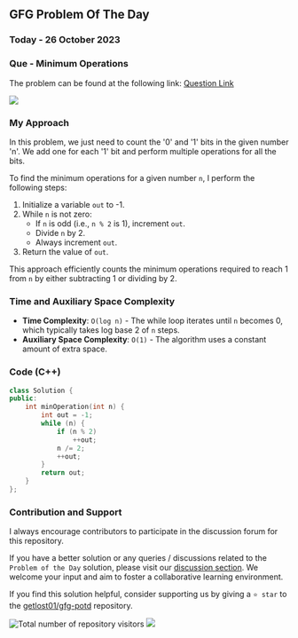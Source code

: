 ## GFG Problem Of The Day

### Today - 26 October 2023
### Que - Minimum Operations
The problem can be found at the following link: [Question Link](https://practice.geeksforgeeks.org/problems/find-optimum-operation4504/1)

![](https://badgen.net/badge/Level/Easy/green)

### My Approach
In this problem, we just need to count the '0' and '1' bits in the given number 'n'. We add one for each '1' bit and perform multiple operations for all the bits.

To find the minimum operations for a given number `n`, I perform the following steps:
1. Initialize a variable `out` to -1.
2. While `n` is not zero:
   - If `n` is odd (i.e., `n % 2` is 1), increment `out`.
   - Divide `n` by 2.
   - Always increment `out`.
3. Return the value of `out`.

This approach efficiently counts the minimum operations required to reach 1 from `n` by either subtracting 1 or dividing by 2.

### Time and Auxiliary Space Complexity

- **Time Complexity**: `O(log n)` - The while loop iterates until `n` becomes 0, which typically takes log base 2 of `n` steps.
- **Auxiliary Space Complexity**: `O(1)` - The algorithm uses a constant amount of extra space.

### Code (C++)
```cpp
class Solution {
public:
    int minOperation(int n) {
        int out = -1;
        while (n) {
            if (n % 2)
                ++out;
            n /= 2;
            ++out;
        }
        return out;
    }
};
```
### Contribution and Support

I always encourage contributors to participate in the discussion forum for this repository.

If you have a better solution or any queries / discussions related to the `Problem of the Day` solution, please visit our [discussion section](https://github.com/getlost01/gfg-potd/discussions). We welcome your input and aim to foster a collaborative learning environment.

If you find this solution helpful, consider supporting us by giving a `⭐ star` to the [getlost01/gfg-potd](https://github.com/getlost01/gfg-potd) repository.


![Total number of repository visitors](https://komarev.com/ghpvc/?username=gl01potdgfg&color=blue&&label=Visitors)
![](https://hit.yhype.me/github/profile?user_id=79409258)